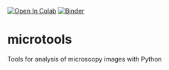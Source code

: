 [![Open In Colab](https://colab.research.google.com/assets/colab-badge.svg)](https://colab.research.google.com/github/jsakkos/microtools/)
[![Binder](https://mybinder.org/badge_logo.svg)](https://mybinder.org/v2/gh/jsakkos/microtools/main?filepath=notebooks)
# microtools
Tools for analysis of microscopy images with Python
